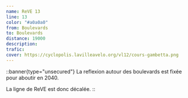 ```yaml
---
name: ReVE 13
line: 13
color: "#a0a0a0"
from: Boulevards
to: Boulevards
distance: 19000
description: 
trafic: 
cover: https://cyclopolis.lavilleavelo.org/vl12/cours-gambetta.png
---
```


::banner{type="unsecured"}
La reflexion autour des boulevards est fixée pour aboutir en 2040.

La ligne de ReVE est donc décalée. 
::